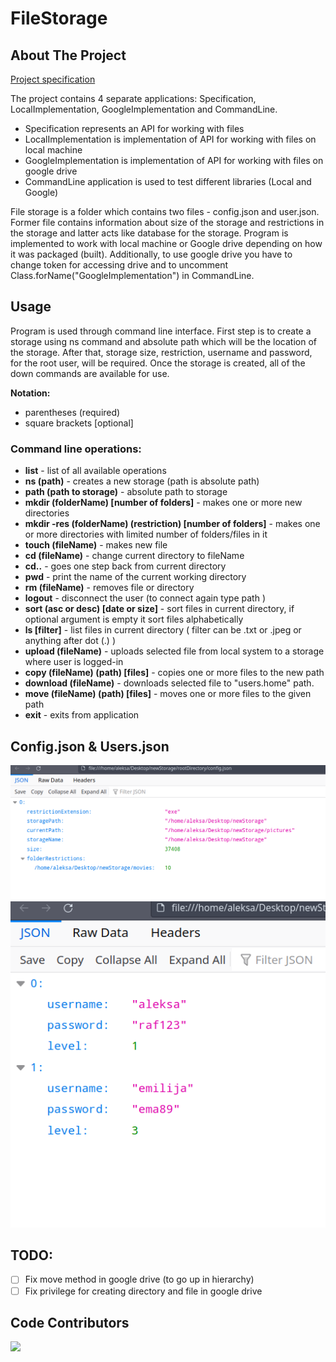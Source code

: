 # FileStorage

## About The Project

[Project specification](https://github.com/Djokic00/FileStorage/blob/master/prvi_projekat.pdf)

The project contains 4 separate applications: Specification, LocalImplementation, GoogleImplementation and CommandLine.

- Specification represents an API for working with files
- LocalImplementation is implementation of API for working with files on local machine
- GoogleImplementation is implementation of API for working with files on google drive
- CommandLine application is used to test different libraries (Local and Google)

File storage is a folder which contains two files - config.json and user.json. Former file contains information about size of the storage and restrictions in the storage and latter acts like database for the storage. Program is implemented to work with local machine or Google drive depending on how it was packaged (built). Additionally, to use google drive you have to change token for accessing drive and to uncomment Class.forName("GoogleImplementation") in CommandLine. 


## Usage

Program is used through command line interface. First step is to create a storage using ns command and absolute path which will be the location of the storage. After that, storage size, restriction, username and password, for the root user, will be required. Once the storage is created, all of the down commands are available for use.

<b>Notation:</b>

- parentheses (required)
- square brackets [optional]


### Command line operations:

- <b>list</b> - list of all available operations
- <b>ns (path)</b> - creates a new storage (path is absolute path)
- <b>path (path to storage)</b> - absolute path to storage
- <b>mkdir (folderName) [number of folders]</b> - makes one or more new directories
- <b>mkdir -res (folderName) (restriction) [number of folders]</b> - makes one or more directories with limited number of folders/files in it
- <b>touch (fileName)</b> - makes new file
- <b>cd (fileName)</b> - change current directory to fileName
- <b>cd..</b> - goes one step back from current directory
- <b>pwd</b> - print the name of the current working directory
- <b>rm (fileName)</b> - removes file or directory
- <b>logout</b> - disconnect the user (to connect again type path <path to storage>)
- <b>sort (asc or desc) [date or size]</b> - sort files in current directory, if optional argument is empty it sort files alphabetically
- <b>ls [filter]</b> - list files in current directory ( filter can be .txt or .jpeg or anything after dot (.) )
- <b>upload (fileName)</b> - uploads selected file from local system to a storage where user is logged-in
- <b>copy (fileName) (path) [files]</b> - copies one or more files to the new path
- <b>download (fileName)</b> - downloads selected file to "users.home" path.
- <b>move (fileName) (path) [files]</b> - moves one or more files to the given path 
- <b>exit</b> - exits from application

 ## Config.json & Users.json
  ![config.json](Pictures/config.png)
  ![users.json](Pictures/users.png)

## TODO:

- [ ]  Fix move method in google drive (to go up in hierarchy)
- [ ]  Fix privilege for creating directory and file in google drive

## Code Contributors
 
<a href="https://github.com/Djokic00/FileStorage/graphs/contributors">
  <img src="https://contrib.rocks/image?repo=Djokic00/FileStorage" />
</a>
